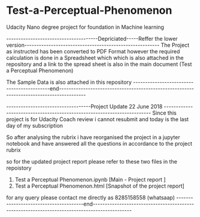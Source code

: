 # Test-a-Perceptual-Phenomenon
Udacity Nano degree project for foundation in Machine learning



--------------------------------------Depriciated-----Reffer the lower version--------------------------------------------------------
The Project as instructed has been converted to PDF Format however the required calculation is done in a Spreadsheet which
which is also attached in the repository and a link to the spread sheet is also in the main document (Test a Perceptual Phenomenon)

The Sample Data is also attached in this repository 
-------------------------------------------end-----------------------------------------------------------------------------------------






-----------------------------------Project Update 22 June 2018 ------------------------------------------------------------------------
Since this project is for Udacity Coach review i cannot resubmit and today is the last day of my subscription

So after analysing the rubrix i have reorganised the project in a jupyter notebook and have answered all the questions in 
accordance to the project rubrix

so for the updated project report please refer to these two files in the repoistory 

1. Test a Perceptual Phenomenon.ipynb [Main - Project report ]
2. Test a Perceptual Phenomenon.html  [Snapshot of the project report]

for any query please contact me directly as 8285158558 (whatsaap)
---------------------------------------end----------------------------------------------------------------------------------------------



